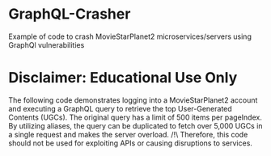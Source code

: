 # GraphQL-Crasher
Example of code to crash MovieStarPlanet2 microservices/servers using GraphQl vulnerabilities

# Disclaimer: Educational Use Only

The following code demonstrates logging into a MovieStarPlanet2 account and executing a GraphQL query to retrieve the top User-Generated Contents (UGCs). The original query has a limit of 500 items per pageIndex. By utilizing aliases, the query can be duplicated to fetch over 5,000 UGCs in a single request and makes the server overload.
/!\ Therefore, this code should not be used for exploiting APIs or causing disruptions to services.
